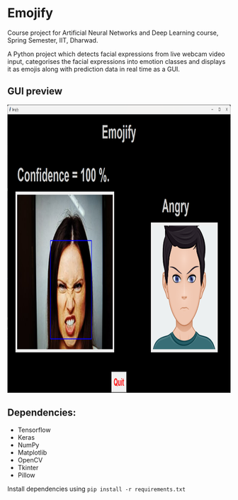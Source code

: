 # Emojify
Course project for Artificial Neural Networks and Deep Learning course, Spring Semester, IIT, Dharwad.

A Python project which detects facial expressions from live webcam video input, categorises the facial expressions into emotion classes and displays it as emojis along with prediction data in real time as a GUI.

## GUI preview
<p align="left"> <a> <img src="https://github.com/suryavkar/emojify/blob/main/output.png" alt="output" width="1000" height="650"/> </a> </p>

## Dependencies:
- Tensorflow
- Keras
- NumPy
- Matplotlib
- OpenCV
- Tkinter
- Pillow

Install dependencies using `pip install -r requirements.txt`
